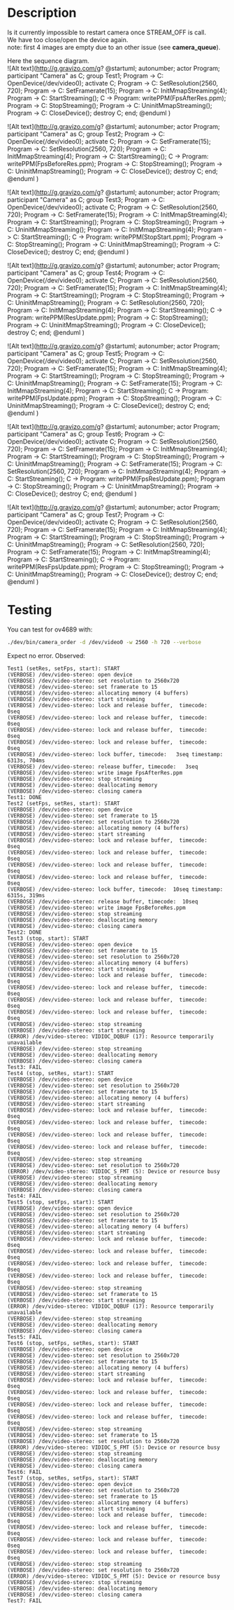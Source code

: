 # Description
Is it currently impossible to restart camera once STREAM_OFF is call.  
We have too close/open the device again.  
note: first 4 images are empty due to an other issue (see **camera_queue**).

Here the sequence diagram.  
![Alt text](http://g.gravizo.com/g?
@startuml;
autonumber;
actor Program;
participant "Camera" as C;
group Test1;
Program -> C: OpenDevice\(/dev/video0\);
activate C;
Program -> C: SetResolution\(2560, 720\);
Program -> C: SetFramerate\(15\);
Program -> C: InitMmapStreaming\(4\);
Program -> C: StartStreaming\(\);
C -> Program: writePPM\(FpsAfterRes.ppm\);
Program -> C: StopStreaming\(\);
Program -> C: UninitMmapStreaming\(\);
Program -> C: CloseDevice\(\);
destroy C;
end;
@enduml
)

![Alt text](http://g.gravizo.com/g?
@startuml;
autonumber;
actor Program;
participant "Camera" as C;
group Test2;
Program -> C: OpenDevice\(/dev/video0\);
activate C;
Program -> C: SetFramerate\(15\);
Program -> C: SetResolution\(2560, 720\);
Program -> C: InitMmapStreaming\(4\);
Program -> C: StartStreaming\(\);
C -> Program: writePPM\(FpsBeforeRes.ppm\);
Program -> C: StopStreaming\(\);
Program -> C: UninitMmapStreaming\(\);
Program -> C: CloseDevice\(\);
destroy C;
end;
@enduml
)

![Alt text](http://g.gravizo.com/g?
@startuml;
autonumber;
actor Program;
participant "Camera" as C;
group Test3;
Program -> C: OpenDevice\(/dev/video0\);
activate C;
Program -> C: SetResolution\(2560, 720\);
Program -> C: SetFramerate\(15\);
Program -> C: InitMmapStreaming\(4\);
Program -> C: StartStreaming\(\);
Program -> C: StopStreaming\(\);
Program -> C: UninitMmapStreaming\(\);
Program -> C: InitMmapStreaming\(4\);
Program -> C: StartStreaming\(\);
C -> Program: writePPM\(StopStart.ppm\);
Program -> C: StopStreaming\(\);
Program -> C: UninitMmapStreaming\(\);
Program -> C: CloseDevice\(\);
destroy C;
end;
@enduml
)

![Alt text](http://g.gravizo.com/g?
@startuml;
autonumber;
actor Program;
participant "Camera" as C;
group Test4;
Program -> C: OpenDevice\(/dev/video0\);
activate C;
Program -> C: SetResolution\(2560, 720\);
Program -> C: SetFramerate\(15\);
Program -> C: InitMmapStreaming\(4\);
Program -> C: StartStreaming\(\);
Program -> C: StopStreaming\(\);
Program -> C: UninitMmapStreaming\(\);
Program -> C: SetResolution\(2560, 720\);
Program -> C: InitMmapStreaming\(4\);
Program -> C: StartStreaming\(\);
C -> Program: writePPM\(ResUpdate.ppm\);
Program -> C: StopStreaming\(\);
Program -> C: UninitMmapStreaming\(\);
Program -> C: CloseDevice\(\);
destroy C;
end;
@enduml
)

![Alt text](http://g.gravizo.com/g?
@startuml;
autonumber;
actor Program;
participant "Camera" as C;
group Test5;
Program -> C: OpenDevice\(/dev/video0\);
activate C;
Program -> C: SetResolution\(2560, 720\);
Program -> C: SetFramerate\(15\);
Program -> C: InitMmapStreaming\(4\);
Program -> C: StartStreaming\(\);
Program -> C: StopStreaming\(\);
Program -> C: UninitMmapStreaming\(\);
Program -> C: SetFramerate\(15\);
Program -> C: InitMmapStreaming\(4\);
Program -> C: StartStreaming\(\);
C -> Program: writePPM\(FpsUpdate.ppm\);
Program -> C: StopStreaming\(\);
Program -> C: UninitMmapStreaming\(\);
Program -> C: CloseDevice\(\);
destroy C;
end;
@enduml
)

![Alt text](http://g.gravizo.com/g?
@startuml;
autonumber;
actor Program;
participant "Camera" as C;
group Test6;
Program -> C: OpenDevice\(/dev/video0\);
activate C;
Program -> C: SetResolution\(2560, 720\);
Program -> C: SetFramerate\(15\);
Program -> C: InitMmapStreaming\(4\);
Program -> C: StartStreaming\(\);
Program -> C: StopStreaming\(\);
Program -> C: UninitMmapStreaming\(\);
Program -> C: SetFramerate\(15\);
Program -> C: SetResolution\(2560, 720\);
Program -> C: InitMmapStreaming\(4\);
Program -> C: StartStreaming\(\);
C -> Program: writePPM\(FpsResUpdate.ppm\);
Program -> C: StopStreaming\(\);
Program -> C: UninitMmapStreaming\(\);
Program -> C: CloseDevice\(\);
destroy C;
end;
@enduml
)

![Alt text](http://g.gravizo.com/g?
@startuml;
autonumber;
actor Program;
participant "Camera" as C;
group Test7;
Program -> C: OpenDevice\(/dev/video0\);
activate C;
Program -> C: SetResolution\(2560, 720\);
Program -> C: SetFramerate\(15\);
Program -> C: InitMmapStreaming\(4\);
Program -> C: StartStreaming\(\);
Program -> C: StopStreaming\(\);
Program -> C: UninitMmapStreaming\(\);
Program -> C: SetResolution\(2560, 720\);
Program -> C: SetFramerate\(15\);
Program -> C: InitMmapStreaming\(4\);
Program -> C: StartStreaming\(\);
C -> Program: writePPM\(ResFpsUpdate.ppm\);
Program -> C: StopStreaming\(\);
Program -> C: UninitMmapStreaming\(\);
Program -> C: CloseDevice\(\);
destroy C;
end;
@enduml
)

# Testing
You can test for ov4689 with:
```sh
./dev/bin/camera_order -d /dev/video0 -w 2560 -h 720 --verbose
```

Expect no error.
Observed:
```
Test1 (setRes, setFps, start): START
(VERBOSE) /dev/video-stereo: open device
(VERBOSE) /dev/video-stereo: set resolution to 2560x720
(VERBOSE) /dev/video-stereo: set framerate to 15
(VERBOSE) /dev/video-stereo: allocating memory (4 buffers)
(VERBOSE) /dev/video-stereo: start streaming
(VERBOSE) /dev/video-stereo: lock and release buffer,  timecode:   0seq
(VERBOSE) /dev/video-stereo: lock and release buffer,  timecode:   0seq
(VERBOSE) /dev/video-stereo: lock and release buffer,  timecode:   0seq
(VERBOSE) /dev/video-stereo: lock and release buffer,  timecode:   0seq
(VERBOSE) /dev/video-stereo: lock buffer, timecode:   3seq timestamp: 6313s, 704ms
(VERBOSE) /dev/video-stereo: release buffer, timecode:   3seq
(VERBOSE) /dev/video-stereo: write image FpsAfterRes.ppm
(VERBOSE) /dev/video-stereo: stop streaming
(VERBOSE) /dev/video-stereo: deallocating memory
(VERBOSE) /dev/video-stereo: closing camera
Test1: DONE
Test2 (setFps, setRes, start): START
(VERBOSE) /dev/video-stereo: open device
(VERBOSE) /dev/video-stereo: set framerate to 15
(VERBOSE) /dev/video-stereo: set resolution to 2560x720
(VERBOSE) /dev/video-stereo: allocating memory (4 buffers)
(VERBOSE) /dev/video-stereo: start streaming
(VERBOSE) /dev/video-stereo: lock and release buffer,  timecode:   0seq
(VERBOSE) /dev/video-stereo: lock and release buffer,  timecode:   0seq
(VERBOSE) /dev/video-stereo: lock and release buffer,  timecode:   0seq
(VERBOSE) /dev/video-stereo: lock and release buffer,  timecode:   0seq
(VERBOSE) /dev/video-stereo: lock buffer, timecode:  10seq timestamp: 6315s, 319ms
(VERBOSE) /dev/video-stereo: release buffer, timecode:  10seq
(VERBOSE) /dev/video-stereo: write image FpsBeforeRes.ppm
(VERBOSE) /dev/video-stereo: stop streaming
(VERBOSE) /dev/video-stereo: deallocating memory
(VERBOSE) /dev/video-stereo: closing camera
Test2: DONE
Test3 (stop, start): START
(VERBOSE) /dev/video-stereo: open device
(VERBOSE) /dev/video-stereo: set framerate to 15
(VERBOSE) /dev/video-stereo: set resolution to 2560x720
(VERBOSE) /dev/video-stereo: allocating memory (4 buffers)
(VERBOSE) /dev/video-stereo: start streaming
(VERBOSE) /dev/video-stereo: lock and release buffer,  timecode:   0seq
(VERBOSE) /dev/video-stereo: lock and release buffer,  timecode:   0seq
(VERBOSE) /dev/video-stereo: lock and release buffer,  timecode:   0seq
(VERBOSE) /dev/video-stereo: lock and release buffer,  timecode:   0seq
(VERBOSE) /dev/video-stereo: stop streaming
(VERBOSE) /dev/video-stereo: start streaming
(ERROR) /dev/video-stereo: VIDIOC_DQBUF (17): Resource temporarily unavailable
(VERBOSE) /dev/video-stereo: stop streaming
(VERBOSE) /dev/video-stereo: deallocating memory
(VERBOSE) /dev/video-stereo: closing camera
Test3: FAIL
Test4 (stop, setRes, start): START
(VERBOSE) /dev/video-stereo: open device
(VERBOSE) /dev/video-stereo: set resolution to 2560x720
(VERBOSE) /dev/video-stereo: set framerate to 15
(VERBOSE) /dev/video-stereo: allocating memory (4 buffers)
(VERBOSE) /dev/video-stereo: start streaming
(VERBOSE) /dev/video-stereo: lock and release buffer,  timecode:   0seq
(VERBOSE) /dev/video-stereo: lock and release buffer,  timecode:   0seq
(VERBOSE) /dev/video-stereo: lock and release buffer,  timecode:   0seq
(VERBOSE) /dev/video-stereo: lock and release buffer,  timecode:   0seq
(VERBOSE) /dev/video-stereo: stop streaming
(VERBOSE) /dev/video-stereo: set resolution to 2560x720
(ERROR) /dev/video-stereo: VIDIOC_S_FMT (5): Device or resource busy
(VERBOSE) /dev/video-stereo: stop streaming
(VERBOSE) /dev/video-stereo: deallocating memory
(VERBOSE) /dev/video-stereo: closing camera
Test4: FAIL
Test5 (stop, setFps, start): START
(VERBOSE) /dev/video-stereo: open device
(VERBOSE) /dev/video-stereo: set resolution to 2560x720
(VERBOSE) /dev/video-stereo: set framerate to 15
(VERBOSE) /dev/video-stereo: allocating memory (4 buffers)
(VERBOSE) /dev/video-stereo: start streaming
(VERBOSE) /dev/video-stereo: lock and release buffer,  timecode:   0seq
(VERBOSE) /dev/video-stereo: lock and release buffer,  timecode:   0seq
(VERBOSE) /dev/video-stereo: lock and release buffer,  timecode:   0seq
(VERBOSE) /dev/video-stereo: lock and release buffer,  timecode:   0seq
(VERBOSE) /dev/video-stereo: stop streaming
(VERBOSE) /dev/video-stereo: set framerate to 15
(VERBOSE) /dev/video-stereo: start streaming
(ERROR) /dev/video-stereo: VIDIOC_DQBUF (17): Resource temporarily unavailable
(VERBOSE) /dev/video-stereo: stop streaming
(VERBOSE) /dev/video-stereo: deallocating memory
(VERBOSE) /dev/video-stereo: closing camera
Test5: FAIL
Test6 (stop, setFps, setRes, start): START
(VERBOSE) /dev/video-stereo: open device
(VERBOSE) /dev/video-stereo: set resolution to 2560x720
(VERBOSE) /dev/video-stereo: set framerate to 15
(VERBOSE) /dev/video-stereo: allocating memory (4 buffers)
(VERBOSE) /dev/video-stereo: start streaming
(VERBOSE) /dev/video-stereo: lock and release buffer,  timecode:   0seq
(VERBOSE) /dev/video-stereo: lock and release buffer,  timecode:   0seq
(VERBOSE) /dev/video-stereo: lock and release buffer,  timecode:   0seq
(VERBOSE) /dev/video-stereo: lock and release buffer,  timecode:   0seq
(VERBOSE) /dev/video-stereo: stop streaming
(VERBOSE) /dev/video-stereo: set framerate to 15
(VERBOSE) /dev/video-stereo: set resolution to 2560x720
(ERROR) /dev/video-stereo: VIDIOC_S_FMT (5): Device or resource busy
(VERBOSE) /dev/video-stereo: stop streaming
(VERBOSE) /dev/video-stereo: deallocating memory
(VERBOSE) /dev/video-stereo: closing camera
Test6: FAIL
Test7 (stop, setRes, setFps, start): START
(VERBOSE) /dev/video-stereo: open device
(VERBOSE) /dev/video-stereo: set resolution to 2560x720
(VERBOSE) /dev/video-stereo: set framerate to 15
(VERBOSE) /dev/video-stereo: allocating memory (4 buffers)
(VERBOSE) /dev/video-stereo: start streaming
(VERBOSE) /dev/video-stereo: lock and release buffer,  timecode:   0seq
(VERBOSE) /dev/video-stereo: lock and release buffer,  timecode:   0seq
(VERBOSE) /dev/video-stereo: lock and release buffer,  timecode:   0seq
(VERBOSE) /dev/video-stereo: lock and release buffer,  timecode:   0seq
(VERBOSE) /dev/video-stereo: stop streaming
(VERBOSE) /dev/video-stereo: set resolution to 2560x720
(ERROR) /dev/video-stereo: VIDIOC_S_FMT (5): Device or resource busy
(VERBOSE) /dev/video-stereo: stop streaming
(VERBOSE) /dev/video-stereo: deallocating memory
(VERBOSE) /dev/video-stereo: closing camera
Test7: FAIL
```

